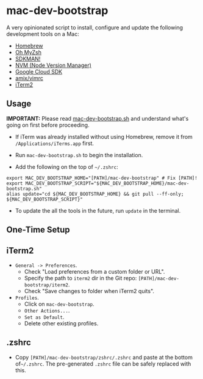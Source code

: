 # mac-dev-bootstrap

A very opinionated script to install, configure and update the following development tools on a Mac:

- [Homebrew](https://brew.sh/)
- [Oh MyZsh](https://ohmyz.sh/)
- [SDKMAN!](https://sdkman.io/)
- [NVM (Node Version Manager)](https://github.com/nvm-sh/nvm)
- [Google Cloud SDK](https://cloud.google.com/sdk/docs/install)
- [amix/vimrc](https://github.com/amix/vimrc)
- [iTerm2](https://www.iterm2.com/)

## Usage

**IMPORTANT:** Please read [mac-dev-bootstrap.sh](mac-dev-bootstrap.sh) and understand what's going on first before
proceeding.

- If iTerm was already installed without using Homebrew, remove it from `/Applications/iTerms.app` first.
- Run `mac-dev-bootstrap.sh` to begin the installation.

- Add the following on the top of `~/.zshrc`:

```shell script
export MAC_DEV_BOOTSTRAP_HOME="[PATH]/mac-dev-bootstrap" # Fix [PATH]!
export MAC_DEV_BOOTSTRAP_SCRIPT="${MAC_DEV_BOOTSTRAP_HOME}/mac-dev-bootstrap.sh"
alias update="cd ${MAC_DEV_BOOTSTRAP_HOME} && git pull --ff-only; ${MAC_DEV_BOOTSTRAP_SCRIPT}"
```

- To update the all the tools in the future, run `update` in the terminal.

## One-Time Setup

## iTerm2

- `General -> Preferences`.
    - Check "Load preferences from a custom folder or URL".
    - Specify the path to `iterm2` dir in the Git repo: `[PATH]/mac-dev-bootstrap/iterm2`.
    - Check "Save changes to folder when iTerm2 quits".
- `Profiles`.
    - Click on `mac-dev-bootstrap`.
    - `Other Actions...`.
    - `Set as Default`.
    - Delete other existing profiles.

## .zshrc

- Copy `[PATH]/mac-dev-bootstrap/zshrc/.zshrc` and paste at the bottom of`~/.zshrc`. The pre-generated `.zshrc` file
  can be safely replaced with this.

